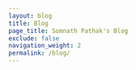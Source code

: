 ```yaml
---
layout: blog
title: Blog
page_title: Somnath Pathak's Blog
exclude: false
navigation_weight: 2
permalink: /blog/
---
```

